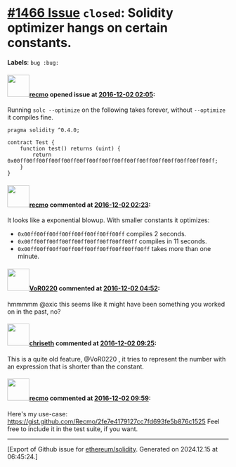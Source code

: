 # [\#1466 Issue](https://github.com/ethereum/solidity/issues/1466) `closed`: Solidity optimizer hangs on certain constants.
**Labels**: `bug :bug:`


#### <img src="https://avatars.githubusercontent.com/u/4532328?u=db65d77fd630be1159b22b0bc64246e65af05609&v=4" width="50">[recmo](https://github.com/recmo) opened issue at [2016-12-02 02:05](https://github.com/ethereum/solidity/issues/1466):

Running `solc --optimize` on the following takes forever, without `--optimize` it compiles fine.
 
```
pragma solidity ^0.4.0;

contract Test {
    function test() returns (uint) {
        return 0x00ff00ff00ff00ff00ff00ff00ff00ff00ff00ff00ff00ff00ff00ff00ff00ff;
    }
}
```

#### <img src="https://avatars.githubusercontent.com/u/4532328?u=db65d77fd630be1159b22b0bc64246e65af05609&v=4" width="50">[recmo](https://github.com/recmo) commented at [2016-12-02 02:23](https://github.com/ethereum/solidity/issues/1466#issuecomment-264356425):

It looks like a exponential blowup. With smaller constants it optimizes: 
* `0x00ff00ff00ff00ff00ff00ff00ff00ff` compiles 2 seconds.
* `0x00ff00ff00ff00ff00ff00ff00ff00ff00ff` compiles in 11 seconds.
* `0x00ff00ff00ff00ff00ff00ff00ff00ff00ff00ff` takes more than one minute.

#### <img src="https://avatars.githubusercontent.com/u/7756785?u=2893ea91743ac89ee3846d1f5c7209720e834129&v=4" width="50">[VoR0220](https://github.com/VoR0220) commented at [2016-12-02 04:52](https://github.com/ethereum/solidity/issues/1466#issuecomment-264373116):

hmmmmm @axic this seems like it might have been something you worked on in the past, no?

#### <img src="https://avatars.githubusercontent.com/u/9073706?v=4" width="50">[chriseth](https://github.com/chriseth) commented at [2016-12-02 09:25](https://github.com/ethereum/solidity/issues/1466#issuecomment-264410306):

This is a quite old feature, @VoR0220 , it tries to represent the number with an expression that is shorter than the constant.

#### <img src="https://avatars.githubusercontent.com/u/4532328?u=db65d77fd630be1159b22b0bc64246e65af05609&v=4" width="50">[recmo](https://github.com/recmo) commented at [2016-12-02 09:59](https://github.com/ethereum/solidity/issues/1466#issuecomment-264417155):

Here's my use-case: https://gist.github.com/Recmo/2fe7e4179127cc7fd693fe5b876c1525 Feel free to include it in the test suite, if you want.


-------------------------------------------------------------------------------



[Export of Github issue for [ethereum/solidity](https://github.com/ethereum/solidity). Generated on 2024.12.15 at 06:45:24.]
